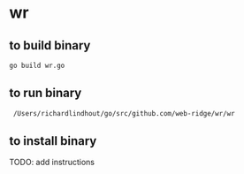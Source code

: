 # wr

## to build binary
```sh
go build wr.go
```


## to run binary
```sh
 /Users/richardlindhout/go/src/github.com/web-ridge/wr/wr
 ```

## to install binary
TODO: add instructions